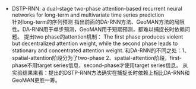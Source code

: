 
- DSTP-RNN: a dual-stage two-phase attention-based recurrent neural networks for long-term and multivariate time series prediction  
针对long-term的序列预测
指出前面的DA-RNN方法、GeoMAN方法的局限性。DA-RNN用于单步预测，GeoMAN用于短期预测，都难以捕捉长时依赖问题。
提出two phase的attention机制： The first phase produces violent but decentralized attention weight,
while the second phase leads to stationary and concentrated attention weight. 
和DA-RNN的不同之处：1、spatial-attention阶段分为了two-phase 2、spatial-attention阶段，first-phase不用target series信息，second-phase才使用target series信息。
从实验结果来看：提出的DSTP-RNN方法确实在捕捉长时依赖上相比DA-RNN和GeoMAN更胜一筹。


